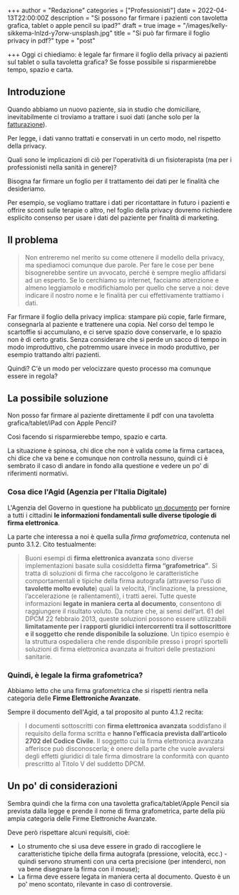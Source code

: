 +++
author = "Redazione"
categories = ["Professionisti"]
date = 2022-04-13T22:00:00Z
description = "Si possono far firmare i pazienti con tavoletta grafica, tablet o apple pencil su ipad?"
draft = true
image = "/images/kelly-sikkema-lnlzd-y7orw-unsplash.jpg"
title = "Si può far firmare il foglio privacy in pdf?"
type = "post"

+++
Oggi ci chiediamo: è legale far firmare il foglio della privacy ai pazienti sul tablet o sulla tavoletta grafica? Se fosse possibile si risparmierebbe tempo, spazio e carta. 

## Introduzione

Quando abbiamo un nuovo paziente, sia in studio che domiciliare, inevitabilmente ci troviamo a trattare i suoi dati (anche solo per la [fatturazione](https://fisioterapisti.org/che-sono-e-come-fare-le-fatture.guida-per-fisioterapisti/ "Che sono e come fare le fatture. Guida per Fisioterapisti")).

Per legge, i dati vanno trattati e conservati in un certo modo, nel rispetto della privacy.

Quali sono le implicazioni di ciò per l'operatività di un fisioterapista (ma per i professionisti nella sanità in genere)?

Bisogna far firmare un foglio per il trattamento dei dati per le finalità che desideriamo.

Per esempio, se vogliamo trattare i dati per ricontattare in futuro i pazienti e offrire sconti sulle terapie o altro, nel foglio della privacy dovremo richiedere esplicito consenso per usare i dati del paziente per finalità di marketing.

## Il problema

> Non entreremo nel merito su come ottenere il modello della privacy, ma spediamoci comunque due parole. Per fare le cose per bene bisognerebbe sentire un avvocato, perché è sempre meglio affidarsi ad un esperto. Se lo cerchiamo su internet, facciamo attenzione e almeno leggiamolo e modifichiamolo per quello che serve a noi: deve indicare il nostro nome e le finalità per cui effettivamente trattiamo i dati.

Far firmare il foglio della privacy implica: stampare più copie, farle firmare, consegnarla al paziente e trattenere una copia. Nel corso del tempo le scartoffie si accumulano, e ci serve spazio dove conservarle, e lo spazio non è di certo gratis. Senza considerare che si perde un sacco di tempo in modo improduttivo, che potremmo usare invece in modo produttivo, per esempio trattando altri pazienti.

Quindi? C'è un modo per velocizzare questo processo ma comunque essere in regola?

## La possibile soluzione

Non posso far firmare al paziente direttamente il pdf con una tavoletta grafica/tablet/iPad con Apple Pencil?

Così facendo si risparmierebbe tempo, spazio e carta.

La situazione è spinosa, chi dice che non è valida come la firma cartacea, chi dice che va bene e comunque non controlla nessuno, quindi ci è sembrato il caso di andare in fondo alla questione e vedere un po' di riferimenti normativi.

### Cosa dice l'Agid (Agenzia per l'Italia Digitale)

L'Agenzia del Governo in questione ha pubblicato [un documento](https://www.agid.gov.it/sites/default/files/repository_files/tipologie_di_firme_e_sigilli_elettronici_v1_dicembre_2019.pdf "Firme e Sigilli Elettronici") per fornire a tutti i cittadini **le informazioni fondamentali sulle diverse tipologie di firma elettronica**.

La parte che interessa a noi è quella sulla _firma grafometrica_, contenuta nel punto 3.1.2. Cito testualmente:

> Buoni esempi di **firma elettronica avanzata** sono diverse implementazioni basate sulla cosiddetta **firma “grafometrica”**. Si tratta di soluzioni di firma che raccolgono le caratteristiche comportamentali e tipiche della firma autografa (attraverso l’uso di **tavolette molto evolute**) quali la velocità, l’inclinazione, la pressione, l’accelerazione (e rallentamenti), i tratti aerei. Tutte queste informazioni **legate in maniera certa al documento**, consentono di raggiungere il risultato voluto. Da notare che, ai sensi dell’art. 61 del DPCM 22 febbraio 2013, queste soluzioni possono essere utilizzabili **limitatamente per i rapporti giuridici intercorrenti tra il sottoscrittore e il soggetto che rende disponibile la soluzione**. Un tipico esempio è la struttura ospedaliera che rende disponibile presso i propri sportelli soluzioni di firma elettronica avanzata ai fruitori delle prestazioni sanitarie.

### Quindi, è legale la firma grafometrica?

Abbiamo letto che una firma grafometrica che si rispetti rientra nella categoria delle **Firme Elettroniche Avanzate**.

Sempre il documento dell'Agid, a tal proposito al punto 4.1.2 recita:

> I documenti sottoscritti con **firma elettronica avanzata** soddisfano il requisito della forma scritta e **hanno l’efficacia prevista dall’articolo 2702 del Codice Civile**. Il soggetto cui la firma elettronica avanzata afferisce può disconoscerla; è onere della parte che vuole avvalersi degli effetti giuridici di tale firma dimostrare la conformità con quanto prescritto al Titolo V del suddetto DPCM.

## Un po' di considerazioni

Sembra quindi che la firma con una tavoletta grafica/tablet/Apple Pencil sia prevista dalla legge e prende il nome di firma grafometrica, parte della più ampia categoria delle Firme Elettroniche Avanzate.

Deve però rispettare alcuni requisiti, cioè:

* Lo strumento che si usa deve essere in grado di raccogliere le caratteristiche tipiche della firma autografa (pressione, velocità, ecc.) - quindi servono strumenti con una certa precisione (per intenderci, non va bene disegnare la firma con il mouse);
* La firma deve essere legata in maniera certa al documento. Questo è un po' meno scontato, rilevante in caso di controversie.